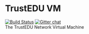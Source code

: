 # TrustEDU VM
[![Build Status](https://travis-ci.org/TrustEDU/trustedu-vm.svg?branch=master)](https://travis-ci.org/TrustEDU/trustedu-vm)  [![Gitter chat](https://badges.gitter.im/TrustEDU/gitter.png)](https://gitter.im/TrustEDU/Developers)\
The TrustEDU Network Virtual Machine
